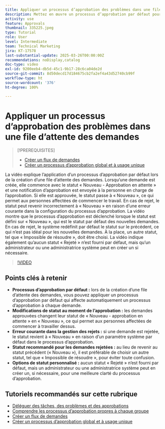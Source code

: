 ```yaml
---
title: Appliquer un processus d’approbation des problèmes dans une file d’attente des demandes
description: Mettez en œuvre un processus d’approbation par défaut pour rationaliser les workflows des demandes, en veillant à ce que les demandes approuvées passent de manière appropriée au statut « Nouveau ». Dissipez la confusion concernant les demandes rejetées en sélectionnant un changement de statut sur « Impossible de résoudre ».
activity: use
feature: Approvals
thumbnail: 335225.jpeg
type: Tutorial
role: User
level: Intermediate
team: Technical Marketing
jira: KT-17578
last-substantial-update: 2025-03-26T00:00:00Z
recommendations: noDisplay,catalog
doc-type: video
exl-id: 9200eeb4-db5d-45c1-9b17-28c6ca04de2d
source-git-commit: 8d50decd17d184675cb2fa2ef4a43d52740cb99f
workflow-type: ht
source-wordcount: '376'
ht-degree: 100%

---
```


# Appliquer un processus d’approbation des problèmes dans une file d’attente des demandes

>[!PREREQUISITES]
>
>* [Créer un flux de demandes](https://experienceleague.adobe.com/fr/docs/workfront-learn/tutorials-workfront/manage-work/request-queues/create-a-request-flow)
>* [Créer un processus d’approbation global et à usage unique](https://experienceleague.adobe.com/fr/docs/workfront-learn/tutorials-workfront/manage-work/approval-processes-and-milestone-paths/create-a-single-use-approval-process)


La vidéo explique l’application d’un processus d’approbation par défaut lors de la création d’une file d’attente des demandes. Lorsqu’une demande est créée, elle commence avec le statut « Nouveau - Approbation en attente » et une notification d’approbation est envoyée à la personne en charge de l’approbation. Si elle est approuvée, le statut passe à « Nouveau », ce qui permet aux personnes affectées de commencer le travail. En cas de rejet, le statut peut revenir incorrectement à « Nouveau » en raison d’une erreur courante dans la configuration du processus d’approbation. 
La vidéo montre que le processus d’approbation est déclenché lorsque le statut est défini sur « Nouveau », qui est le statut par défaut des nouvelles demandes. En cas de rejet, le système redéfinit par défaut le statut sur le précédent, ce qui n’est pas idéal pour les nouvelles demandes. À la place, un autre statut, tel que « Impossible de résoudre », doit être choisi. La vidéo indique également qu’aucun statut « Rejeté » n’est fourni par défaut, mais qu’un administrateur ou une administratrice système peut en créer un si nécessaire.

>[!VIDEO](https://video.tv.adobe.com/v/3455013/?quality=12&learn=on&enablevpops)

## Points clés à retenir

* **Processus d’approbation par défaut :** lors de la création d’une file d’attente des demandes, vous pouvez appliquer un processus d’approbation par défaut qui affecte automatiquement un processus d’approbation à chaque demande.
* **Modifications de statut au moment de l’approbation :** les demandes approuvées changent leur statut de « Nouveau - approbation en attente » en « Nouveau », ce qui permet aux personnes affectées de commencer à travailler dessus.
* **Erreur courante dans la gestion des rejets :** si une demande est rejetée, le statut revient à « Nouveau » en raison d’un paramètre système par défaut dans le processus d’approbation.
* **Statut recommandé pour les demandes rejetées :** au lieu de revenir au statut précédent (« Nouveau »), il est préférable de choisir un autre statut, tel que « Impossible de résoudre », pour éviter toute confusion.
* **Options de statut personnalisé :** aucun statut « Rejeté » n’est fourni par défaut, mais un administrateur ou une administratrice système peut en créer un, si nécessaire, pour une meilleure clarté du processus d’approbation.


## Tutoriels recommandés sur cette rubrique

* [Déléguer des tâches, des problèmes et des approbations](/help/manage-work/approval-processes-and-milestone-paths/delegate-approvals.md)
* [Comprendre les processus d’approbation propres à chaque groupe](/help/administration-and-setup/approval-processes-and-milestone-paths/group-specific-approval-processes.md)
* [Créer un flux de demandes](/help/manage-work/request-queues/create-a-request-flow.md)
* [Créer un processus d’approbation global et à usage unique](https://experienceleague.adobe.com/fr/docs/workfront-learn/tutorials-workfront/manage-work/approval-processes-and-milestone-paths/create-a-single-use-approval-process)
